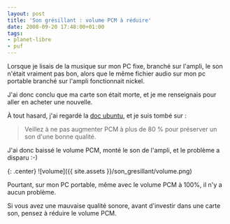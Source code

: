 ```yaml
---
layout: post
title: 'Son grésillant : volume PCM à réduire'
date: 2008-09-20 17:48:00+01:00
tags:
- planet-libre
- puf
---
```


Lorsque je lisais de la musique sur mon PC fixe, branché sur l'ampli, le son
n'était vraiment pas bon, alors que le même fichier audio sur mon pc portable
branché sur l'ampli fonctionnait nickel.

J'ai donc conclu que ma carte son était morte, et je me renseignais pour aller
en acheter une nouvelle.

À tout hasard, j'ai regardé la [doc ubuntu][], et je suis tombé sur :

> Veillez à ne pas augmenter PCM à plus de 80 % pour préserver un son
d'une bonne qualité.

[doc ubuntu]: http://doc.ubuntu-fr.org/son

J'ai donc baissé le volume PCM, monté le son de l'ampli, et le problème a
disparu :-)

{: .center}
![volume]({{ site.assets }}/son_gresillant/volume.png)

Pourtant, sur mon PC portable, même avec le volume PCM à 100%, il n'y a aucun
problème.

Si vous avez une mauvaise qualité sonore, avant d'investir dans une carte son,
pensez à réduire le volume PCM.
